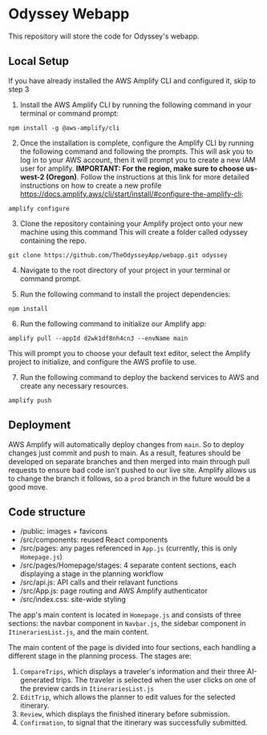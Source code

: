 # Odyssey Webapp
This repository will store the code for Odyssey's webapp. 

## Local Setup

If you have already installed the AWS Amplify CLI and configured it, skip to step 3

1. Install the AWS Amplify CLI by running the following command in your terminal or command prompt:
```
npm install -g @aws-amplify/cli
```

2. Once the installation is complete, configure the Amplify CLI by running the following command and following the prompts. This will ask you to log in to your AWS account, then it will prompt you to create a new IAM user for amplify. **IMPORTANT: For the region, make sure to choose us-west-2 (Oregon)**. Follow the instructions at this link for more detailed instructions on how to create a new profile https://docs.amplify.aws/cli/start/install/#configure-the-amplify-cli:
```
amplify configure
```


3. Clone the repository containing your Amplify project onto your new machine using this command This will create a folder called odyssey containing the repo.
```
git clone https://github.com/TheOdysseyApp/webapp.git odyssey
```

4. Navigate to the root directory of your project in your terminal or command prompt.

5. Run the following command to install the project dependencies:
```
npm install
```

6. Run the following command to initialize our Amplify app:
```
amplify pull --appId d2wk1df8nh4cn3 --envName main
```
This will prompt you to choose your default text editor, select the Amplify project to initialize, and configure the AWS profile to use.

7. Run the following command to deploy the backend services to AWS and create any necessary resources.
```
amplify push
```


## Deployment
AWS Amplify will automatically deploy changes from ```main```. So to deploy changes just commit and push to main.
As a result, features should be developed on separate branches and then merged into main through pull requests to ensure bad code isn't pushed to our live site.
Amplify allows us to change the branch it follows, so a ```prod``` branch in the future would be a good move.

## Code structure

- /public: images + favicons
- /src/components: reused React components
- /src/pages: any pages referenced in ```App.js``` (currently, this is only ```Homepage.js```)
- /src/pages/Homepage/stages: 4 separate content sections, each displaying a stage in the planning workflow
- /src/api.js: API calls and their relavant functions
- /src/App.js: page routing and AWS Amplify authenticator
- /src/index.css: site-wide styling

The app's main content is located in ```Homepage.js``` and consists of three sections: the navbar component in ```Navbar.js```, the sidebar component in ```ItinerariesList.js```, and the main content. 

The main content of the page is divided into four sections, each handling a different stage in the planning process. The stages are:
1. ```CompareTrips```, which displays a traveler's information and their three AI-generated trips. The traveler is selected when the user clicks on one of the preview cards in ```ItinerariesList.js```
2. ```EditTrip```, which allows the planner to edit values for the selected itinerary.
3. ```Review```, which displays the finished itinerary before submission.
4. ```Confirmation```, to signal that the itinerary was successfully submitted.


